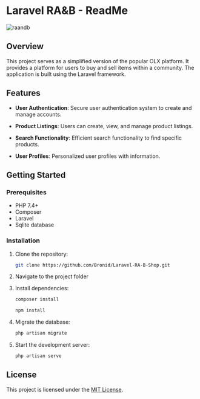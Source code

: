 
# Laravel RA&B - ReadMe

![raandb](https://github.com/Bronid/Laravel-RA-B-Shop/assets/61603558/d88996fa-2b19-4b99-85e6-526298651fc7)

## Overview

This project serves as a simplified version of the popular OLX platform. It provides a platform for users to buy and sell items within a community. The application is built using the Laravel framework.

## Features

- **User Authentication**: Secure user authentication system to create and manage accounts.

- **Product Listings**: Users can create, view, and manage product listings.

- **Search Functionality**: Efficient search functionality to find specific products.

- **User Profiles**: Personalized user profiles with information.

## Getting Started

### Prerequisites

- PHP 7.4+
- Composer
- Laravel
- Sqlite database

### Installation

1. Clone the repository:
    ```bash
    git clone https://github.com/Bronid/Laravel-RA-B-Shop.git
    ```

2. Navigate to the project folder

3. Install dependencies:
    ```bash
    composer install
    ```
    ```bash
    npm install
    ```

4. Migrate the database:
    ```bash
    php artisan migrate
    ```

5. Start the development server:
    ```bash
    php artisan serve
    ```

## License

This project is licensed under the [MIT License](LICENSE).
